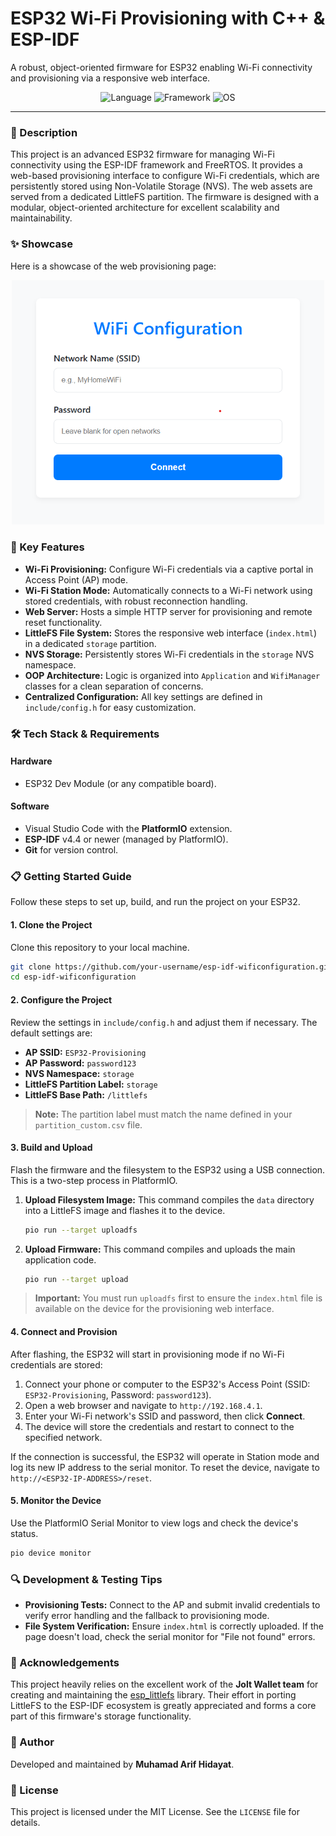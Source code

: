 # ESP32 Wi-Fi Provisioning with C++ & ESP-IDF

A robust, object-oriented firmware for ESP32 enabling Wi-Fi connectivity and provisioning via a responsive web interface.

<p align="center">
  <img alt="Language" src="https://img.shields.io/badge/Language-C%2B%2B-blue.svg?style=for-the-badge">
  <img alt="Framework" src="https://img.shields.io/badge/Framework-ESP--IDF-red.svg?style=for-the-badge">
  <img alt="OS" src="https://img.shields.io/badge/OS-FreeRTOS-green.svg?style=for-the-badge">
</p>

-----

### 📖 Description

This project is an advanced ESP32 firmware for managing Wi-Fi connectivity using the ESP-IDF framework and FreeRTOS. It provides a web-based provisioning interface to configure Wi-Fi credentials, which are persistently stored using Non-Volatile Storage (NVS). The web assets are served from a dedicated LittleFS partition. The firmware is designed with a modular, object-oriented architecture for excellent scalability and maintainability.

### ✨ Showcase

Here is a showcase of the web provisioning page:
<p align="center">
  <img src="./assets/wifi-provisioning-page.png" alt="Wi-Fi Provisioning Page Screenshot" width="500"/>
</p>


### 🚀 Key Features

  * **Wi-Fi Provisioning:** Configure Wi-Fi credentials via a captive portal in Access Point (AP) mode.
  * **Wi-Fi Station Mode:** Automatically connects to a Wi-Fi network using stored credentials, with robust reconnection handling.
  * **Web Server:** Hosts a simple HTTP server for provisioning and remote reset functionality.
  * **LittleFS File System:** Stores the responsive web interface (`index.html`) in a dedicated `storage` partition.
  * **NVS Storage:** Persistently stores Wi-Fi credentials in the `storage` NVS namespace.
  * **OOP Architecture:** Logic is organized into `Application` and `WifiManager` classes for a clean separation of concerns.
  * **Centralized Configuration:** All key settings are defined in `include/config.h` for easy customization.

### 🛠️ Tech Stack & Requirements

#### Hardware

  * ESP32 Dev Module (or any compatible board).

#### Software

  * Visual Studio Code with the **PlatformIO** extension.
  * **ESP-IDF** v4.4 or newer (managed by PlatformIO).
  * **Git** for version control.

### 📋 Getting Started Guide

Follow these steps to set up, build, and run the project on your ESP32.

#### 1\. Clone the Project

Clone this repository to your local machine.

```bash
git clone https://github.com/your-username/esp-idf-wificonfiguration.git
cd esp-idf-wificonfiguration
```

#### 2\. Configure the Project

Review the settings in `include/config.h` and adjust them if necessary. The default settings are:

  * **AP SSID:** `ESP32-Provisioning`
  * **AP Password:** `password123`
  * **NVS Namespace:** `storage`
  * **LittleFS Partition Label:** `storage`
  * **LittleFS Base Path:** `/littlefs`

> **Note:** The partition label must match the name defined in your `partition_custom.csv` file.

#### 3\. Build and Upload

Flash the firmware and the filesystem to the ESP32 using a USB connection. This is a two-step process in PlatformIO.

1.  **Upload Filesystem Image:**
    This command compiles the `data` directory into a LittleFS image and flashes it to the device.

    ```bash
    pio run --target uploadfs
    ```

2.  **Upload Firmware:**
    This command compiles and uploads the main application code.

    ```bash
    pio run --target upload
    ```

> **Important:** You must run `uploadfs` first to ensure the `index.html` file is available on the device for the provisioning web interface.

#### 4\. Connect and Provision

After flashing, the ESP32 will start in provisioning mode if no Wi-Fi credentials are stored:

1.  Connect your phone or computer to the ESP32's Access Point (SSID: `ESP32-Provisioning`, Password: `password123`).
2.  Open a web browser and navigate to `http://192.168.4.1`.
3.  Enter your Wi-Fi network's SSID and password, then click **Connect**.
4.  The device will store the credentials and restart to connect to the specified network.

If the connection is successful, the ESP32 will operate in Station mode and log its new IP address to the serial monitor. To reset the device, navigate to `http://<ESP32-IP-ADDRESS>/reset`.

#### 5\. Monitor the Device

Use the PlatformIO Serial Monitor to view logs and check the device's status.

```bash
pio device monitor
```

### 🔍 Development & Testing Tips

  * **Provisioning Tests:** Connect to the AP and submit invalid credentials to verify error handling and the fallback to provisioning mode.
  * **File System Verification:** Ensure `index.html` is correctly uploaded. If the page doesn't load, check the serial monitor for "File not found" errors.


### 🙏 Acknowledgements

This project heavily relies on the excellent work of the **Jolt Wallet team** for creating and maintaining the [esp\_littlefs](https://github.com/joltwallet/esp_littlefs) library. Their effort in porting LittleFS to the ESP-IDF ecosystem is greatly appreciated and forms a core part of this firmware's storage functionality.


### 👤 Author

Developed and maintained by **Muhamad Arif Hidayat**.

### 📜 License

This project is licensed under the MIT License. See the `LICENSE` file for details.
